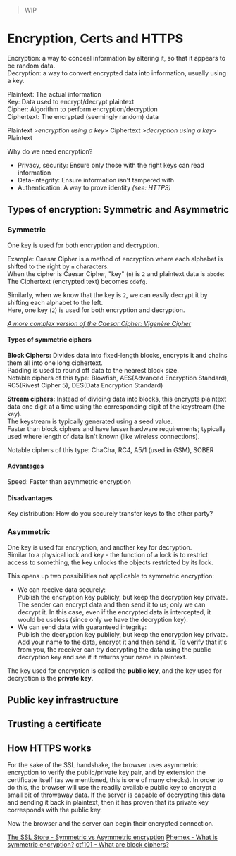 > WIP

# Encryption, Certs and HTTPS
Encryption: a way to conceal information by altering it, so that it appears to be random data.  
Decryption: a way to convert encrypted data into information, usually using a key.  

Plaintext: The actual information  
Key: Data used to encrypt/decrypt plaintext  
Cipher: Algorithm to perform encryption/decryption  
Ciphertext: The encrypted (seemingly random) data  

Plaintext *>encryption using a key>* Ciphertext *>decryption using a key>* Plaintext

Why do we need encryption?
- Privacy, security: Ensure only those with the right keys can read information
- Data-integrity: Ensure information isn't tampered with 
- Authentication: A way to prove identity _(see: HTTPS)_

## Types of encryption: Symmetric and Asymmetric
### Symmetric 
One key is used for both encryption and decryption.  

Example:
Caesar Cipher is a method of encryption where each alphabet is shifted to the right by `n` characters.  
When the cipher is Caesar Cipher, "key" (`n`) is `2` and plaintext data is `abcde`:  
The Ciphertext (encrypted text) becomes `cdefg`.   

Similarly, when we know that the key is `2`, we can easily decrypt it by shifting each alphabet to the left.  
Here, one key (`2`) is used for both encryption and decryption.  

[_A more complex version of the Caesar Cipher: Vigenère Cipher_](https://en.wikipedia.org/wiki/Vigen%C3%A8re_cipher)


#### Types of symmetric ciphers
**Block Ciphers:** Divides data into fixed-length blocks, encrypts it and chains them all into one long ciphertext.  
Padding is used to round off data to the nearest block size.  
Notable ciphers of this type: Blowfish, AES(Advanced Encryption Standard), RC5(Rivest Cipher 5), DES(Data Encryption Standard)

**Stream ciphers:** Instead of dividing data into blocks, this encrypts plaintext data one digit at a time using the corresponding digit of the keystream (the key).  
The keystream is typically generated using a seed value.  
Faster than block ciphers and have lesser hardware requirements; typically used where length of data isn't known (like wireless connections).  

Notable ciphers of this type: ChaCha, RC4, A5/1 (used in GSM), SOBER

#### Advantages
Speed: Faster than asymmetric encryption

#### Disadvantages
Key distribution: How do you securely transfer keys to the other party?  

### Asymmetric
One key is used for encryption, and another key for decryption.  
Similar to a physical lock and key - the function of a lock is to restrict access to something, the key unlocks the objects restricted by its lock.  
  
This opens up two possibilities not applicable to symmetric encryption:  
- We can receive data securely:  
Publish the encryption key publicly, but keep the decryption key private.  
The sender can encrypt data and then send it to us; only we can decrypt it. In this case, even if the encrypted data is intercepted, it would be useless (since only we have the decryption key).  
- We can send data with guaranteed integrity:  
Publish the decryption key publicly, but keep the encryption key private.  
Add your name to the data, encrypt it and then send it. To verify that it's from you, the receiver can try decrypting the data using the public decryption key and see if it returns your name in plaintext.  

The key used for encryption is called the **public key**, and the key used for decryption is the **private key**.  




## Public key infrastructure

## Trusting a certificate

## How HTTPS works
For the sake of the SSL handshake, the browser uses asymmetric encryption to verify the public/private key pair, and by extension the certificate itself (as we mentioned, this is one of many checks). In order to do this, the browser will use the readily available public key to encrypt a small bit of throwaway data. If the server is capable of decrypting this data and sending it back in plaintext, then it has proven that its private key corresponds with the public key.

Now the browser and the server can begin their encrypted connection.

[The SSL Store - Symmetric vs Asymmetric encryption](https://www.thesslstore.com/blog/difference-asymmetric-encryption-algorithms-vs-symmetric-encryption-algorithms/)
[Phemex - What is symmetric encryption?](https://phemex.com/academy/what-is-symmetric-key-encryption)
[ctf101 - What are block ciphers?](https://ctf101.org/cryptography/what-are-block-ciphers/)